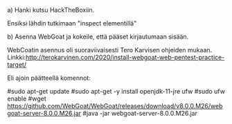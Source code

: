 a) Hanki kutsu HackTheBoxiin.

Ensiksi lähdin tutkimaan "inspect elementillä"


b) Asenna WebGoat ja kokeile, että pääset kirjautumaan sisään.

WebCoatin asennus oli suoraviivaisesti Tero Karvisen ohjeiden mukaan.
Linkki:http://terokarvinen.com/2020/install-webgoat-web-pentest-practice-target/

Eli ajoin päätteellä komennot:

#sudo apt-get update
#sudo apt-get -y install openjdk-11-jre ufw
#sudo ufw enable
#wget https://github.com/WebGoat/WebGoat/releases/download/v8.0.0.M26/webgoat-server-8.0.0.M26.jar
#java -jar webgoat-server-8.0.0.M26.jar
